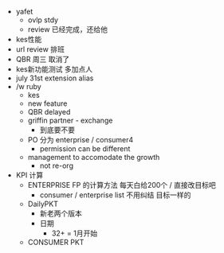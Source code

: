 - yafet
	- ovlp stdy
	- review 已经完成，还给他
- kes性能
- url review 排班
- QBR 周三 取消了
- kes新功能测试 多加点人
- july 31st extension alias
- /w ruby
	- kes
	- new feature
	- QBR delayed
	- griffin partner - exchange
		- 到底要不要
	- PO 分为 enterprise / consumer4
		- permission can be different
	- management to accomodate the growth
		- not re-org
- KPI 计算
	- ENTERPRISE FP 的计算方法 每天白给200个 / 直接改目标吧
		- consumer / enterprise list 不用纠结 目标一样的
	- DailyPKT
		- 新老两个版本
		- 日期
			- 32+ = 1月开始
	- CONSUMER PKT